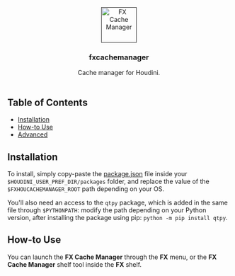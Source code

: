 <div align="center">
  <a href="">
    <img src="" alt="FX Cache Manager" width="80" />
  </a>
  <h3 align="center">fxcachemanager</h3>
  <p align="center">
    Cache manager for Houdini.
    <br/><br/>
  </p>
</div>



<!-- TABLE OF CONTENTS -->
## Table of Contents
<!--ts-->
   * [Installation](#installation)
   * [How-to Use](#how-to-use)
   * [Advanced](#advanced)
<!--te-->



<!-- INSTALLATION -->
## Installation

To install, simply copy-paste the [package.json](houdini/packages/fxhoucachemanager.json) file inside your `$HOUDINI_USER_PREF_DIR/packages` folder, and replace the value of the `$FXHOUCACHEMANAGER_ROOT` path depending on your OS.

You'll also need an access to the `qtpy` package, which is added in the same file through `$PYTHONPATH`: modify the path depending on your Python version, after installing the package using pip: `python -m pip install qtpy`.



<!-- HOW-TO-USE -->
## How-to Use

You can launch the **FX Cache Manager** through the **FX** menu, or the **FX Cache Manager** shelf tool inside the **FX** shelf.

